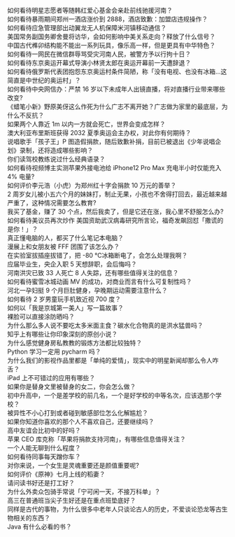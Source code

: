 如何看待明星志愿者等随韩红爱心基金会亲赴前线驰援河南？  
如何看待暴雨期间郑州一酒店涨价到 2888，酒店致歉：加盟店违规操作？  
如何看待应急管理部出动翼龙无人机保障米河镇移动通信？  
美国常务副国务卿舍曼将访华，会如何影响中美关系走向？释放了什么信号？  
中国古代榫卯结构能不能出一系列玩具，像乐高一样，但是更具有中华特色？  
如何看待一网民在微信群辱骂受灾河南人民，被警方予以行拘十日？  
如何看待东京奥运开幕式导演小林贤太郎在奥运开幕前一天遭辞退？  
如何看待俄罗斯代表团抱怨东京奥运村条件简陋，称「没有电视、也没有冰箱…这简直是中世纪的奥运村」？  
如何看待中央网信办：严禁 16 岁以下未成年人出镜直播，将对直播行业带来哪些改变?  
《蜡笔小新》野原美伢这么作死为什么广志不离开她？广志做为家里的最底层，为什么不反抗？  
如果两个人靠近 1m 以内一方就会死亡，世界会变成怎样？  
澳大利亚布里斯班获得 2032 夏季奥运会主办权，对此你有何期待？  
说唱歌手「孩子王」P 图造假捐款，随后致歉补捐，目前已被退出《少年说唱企划》录制，还将造成哪些影响？  
你们读驾校教练说过什么经典语录？  
如何看待视频博主实测苹果外接电池给 iPhone12 Pro Max 充电半小时仅能充入 4% 电量?  
如何评价李元浩（小虎）为郑州红十字会捐款 10 万元的善举？  
2 周岁女儿被小五六个月的妹妹打，制止无果，小孩也不舍得打回去，最近越来越严重了，这种情况需要怎么教育?  
我买了基金，赚了 30 个点，然后我卖了，但是它还在涨，我心里不舒服怎么办?  
如何看待美议员再次炒作 美国资助武汉病毒研究所言论，福奇发飙回怼「撒谎的是你！」？  
真正懂电脑的人，都买了什么笔记本电脑？  
漫展上和女朋友被 FFF 团围了该怎么办？  
在实验室拔插座拔错了，把 -80 ℃冰箱断电了，会怎么处理我啊？  
应届毕业生，央企入职 5 天想辞职，会后悔吗？  
河南洪灾已致 33 人死亡 8 人失踪，还有哪些值得关注的信息？  
如何看待蜜雪冰城动画 MV 的成功，对商业而言有什么可复制性吗？  
河北一孕妇挺 9 个月巨肚健身，孕晚期运动需要注意什么？  
如何看待 2 岁男童玩手机致近视 700 度？  
如何以「我是京城第一美人」写一篇故事？  
裸脸可以直接涂防晒吗？  
为什么那么多人说不要吃太多米面主食？碳水化合物真的是洪水猛兽吗？  
知乎上有哪些让你印象深刻的原创小说？  
为什么感觉健身房私教教的锻炼方法都比较独特？  
Python 学习一定用 pycharm 吗？  
为什么我们的影视作品里都是「单纯的爱情」，现实中的明星新闻却那么令人咋舌？  
iPad 上不可错过的应用有哪些？  
如果你是替身文里被替身的女二，你会怎么做？  
初中升高中，一个是差学校的前几名，一个是好学校的中等名次，应该选那个学校？  
被异性不小心打到或者碰到敏感部位怎么化解尴尬？  
如果你知道你喜欢的那个人不喜欢自己，还要继续吗？  
高中友谊会比初中的好吗？  
苹果 CEO 库克称「苹果将捐款支持河南」，有哪些信息值得关注？  
一个人能无聊到什么程度？  
如何看待同事每天蹭你车？  
对你来说，一个女生是灵魂重要还是颜值重要呢?  
如何评价《原神》七月上线的稻妻？  
请问读书好还是打工好？  
为什么外卖众包骑手常说「宁可闲一天，不接万科单」？  
高三在普通班当尖子生好还是在重点班垫底好？  
同样是古代的事物，为什么很多中老年人只谈论古人的历史，不爱谈论恐龙等古生物相关的东西？  
Java 有什么必看的书？  
